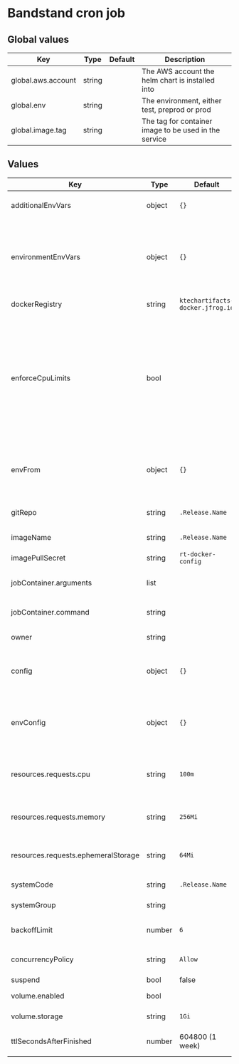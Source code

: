 # Bandstand cron job

## Global values

| Key                | Type   | Default | Description                                           |
|--------------------|--------|---------|-------------------------------------------------------|
| global.aws.account | string |         | The AWS account the helm chart is installed into      |
| global.env         | string |         | The environment, either test, preprod or prod         |
| global.image.tag   | string |         | The tag for container image to be used in the service |

## Values

| Key                                 | Type   | Default                          | Description                                                                                                                                                                                                                                                                                         |
|-------------------------------------|--------|----------------------------------|-----------------------------------------------------------------------------------------------------------------------------------------------------------------------------------------------------------------------------------------------------------------------------------------------------|
| additionalEnvVars                   | object | `{}`                             | An object containing additional environment variables                                                                                                                                                                                                                                               |
| environmentEnvVars                  | object | `{}`                             | An object containing environment specific additional environment variables. Use this in *-values.yaml files to not overwrite the additionalEnvVars object                                                                                                                                           |
| dockerRegistry                      | string | `ktechartifacts-docker.jfrog.io` | Docker registry to pull images from                                                                                                                                                                                                                                                                 |
| enforceCpuLimits                    | bool   |                                  | By default CPU will burst to use spare capacity on the node. Setting this flag will add a cpu limit with the same value as `resources.requests.cpu`. It is recommended to set this flag in performance testing environments to ensure recorded performance isn't based on unallocated capacity      |
| envFrom                             | object | `{}`                             | References to ConfigMaps / Secrets which will be mapped to environment variables. For more details see [here](https://kubernetes.io/docs/tasks/configure-pod-container/configure-pod-configmap/#configure-all-key-value-pairs-in-a-configmap-as-container-environment-variables)                    |
| gitRepo                             | string | `.Release.Name`                  | The name of the repository for the service                                                                                                                                                                                                                                                          |
| imageName                           | string | `.Release.Name`                  | Name of the docker image to run                                                                                                                                                                                                                                                                     |
| imagePullSecret                     | string | `rt-docker-config`               | Docker registry secret for pulling image                                                                                                                                                                                                                                                            |
| jobContainer.arguments              | list   |                                  | Override the default container arguments for the job Pod                                                                                                                                                                                                                                            |
| jobContainer.command                | string |                                  | Override the default container command for the job Pod                                                                                                                                                                                                                                              |
| owner                               | string |                                  | The GitHub team that owns the service                                                                                                                                                                                                                                                               |
| config                              | object | `{}`                             | An object containing base config for the service - use this for creating base config files.                                                                                                                                                                                                         |
| envConfig                           | object | `{}`                             | An object containing environment config for the service - use this for creating environment specific config files.                                                                                                                                                                                  |
| resources.requests.cpu              | string | `100m`                           | [Requests](https://kubernetes.io/docs/concepts/configuration/manage-resources-containers/#requests-and-limits) for container CPU resources measured in cpu units, one core is 1000m, see [here](https://kubernetes.io/docs/concepts/configuration/manage-resources-containers/#meaning-of-cpu)      |
| resources.requests.memory           | string | `256Mi`                          | Container memory [Requests and Limit](https://kubernetes.io/docs/concepts/configuration/manage-resources-containers/#requests-and-limits)see [here](https://kubernetes.io/docs/concepts/configuration/manage-resources-containers/#meaning-of-memory) (both set to the same value)                  |
| resources.requests.ephemeralStorage | string | `64Mi`                           | Container ephemeral storage [Requests and Limit](https://kubernetes.io/docs/concepts/configuration/manage-resources-containers/#requests-and-limits)see [here](https://kubernetes.io/docs/concepts/configuration/manage-resources-containers/#local-ephemeral-storage) (both set to the same value) |
| systemCode                          | string | `.Release.Name`                  | The systemCode for the service                                                                                                                                                                                                                                                                      |
| systemGroup                         | string |                                  | The systemGroup for the service                                                                                                                                                                                                                                                                     |
| backoffLimit                        | number | `6`                              | [Back off limit](https://kubernetes.io/docs/concepts/workloads/controllers/job/#pod-backoff-failure-policy) To prevent restart on failure set to 0                                                                                                                                                  |
| concurrencyPolicy                   | string | `Allow`                          | [Concurrency Policy](https://kubernetes.io/docs/tasks/job/automated-tasks-with-cron-jobs/#concurrency-policy) To prevent restart on failure set to `Forbid`                                                                                                                                         |
| suspend                             | bool   | false                            | Suspend the cron job                                                                                                                                                                                                                                                                                |
| volume.enabled                      | bool   |                                  | True if persistent volume is required                                                                                                                                                                                                                                                               |
| volume.storage                      | string | `1Gi`                            | Amount of volume storage                                                                                                                                                                                                                                                                            |
| ttlSecondsAfterFinished             | number | 604800 (1 week)                  | How long to keep a Job around for after it has completed                                                                                                                                                                                                                                            |
